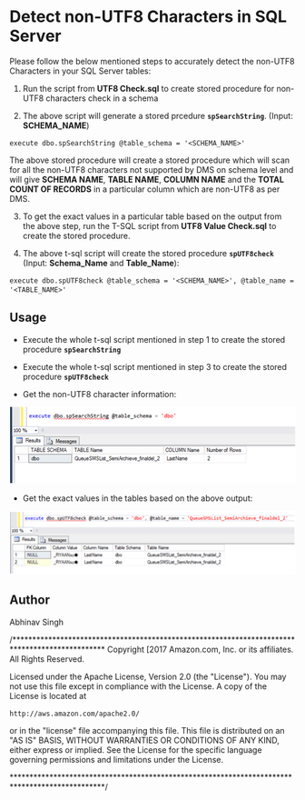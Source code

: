 # Detect non-UTF8 Characters in SQL Server

Please follow the below mentioned steps to accurately detect the non-UTF8 Characters in your SQL Server tables:

1. Run the script from **UTF8 Check.sql** to create stored procedure for non-UTF8 characters check in a schema

2. The above script will generate a stored prcedure **`spSearchString`**. (Input: **SCHEMA_NAME**)

  ```
  execute dbo.spSearchString @table_schema = '<SCHEMA_NAME>'
  ```

  The above stored procedure will create a stored procedure which will scan for all the non-UTF8 characters not supported by DMS on schema level and will give **SCHEMA NAME**, **TABLE NAME**, **COLUMN NAME** and the **TOTAL COUNT OF RECORDS** in a particular column which are non-UTF8 as per DMS.

3. To get the exact values in a particular table based on the output from the above step, run the T-SQL script from **UTF8 Value Check.sql** to create the stored procedure.

4. The above t-sql script will create the stored procedure **`spUTF8check`** (Input: **Schema_Name** and **Table_Name**):

  ```
  execute dbo.spUTF8check @table_schema = '<SCHEMA_NAME>', @table_name = '<TABLE_NAME>'
  ```
  
## Usage

* Execute the whole t-sql script mentioned in step 1 to create the stored procedure **`spSearchString`**

* Execute the whole t-sql script mentioned in step 3 to create the stored procedure **`spUTF8check`**

* Get the non-UTF8 character information:

![spSearchString][erd2]

[erd2]: https://github.com/fdrgiit/LibraryMgmtSys/blob/master/Images/sql1.PNG "spSearchString"

* Get the exact values in the tables based on the above output:

![spUTF8check][erd3]

[erd3]: https://github.com/fdrgiit/LibraryMgmtSys/blob/master/Images/sql2.PNG "spUTF8check"

## Author

Abhinav Singh

/***********************************************************************************************
 Copyright [2017 Amazon.com, Inc. or its affiliates. All Rights Reserved.

 Licensed under the Apache License, Version 2.0 (the "License"). You may not use this file except in compliance with the License. A copy of the License is located at

    http://aws.amazon.com/apache2.0/

 or in the "license" file accompanying this file. This file is distributed on an "AS IS" BASIS, WITHOUT WARRANTIES OR CONDITIONS OF ANY KIND, either express or implied. See the License for the specific language governing permissions and limitations under the License.
 
***********************************************************************************************/
